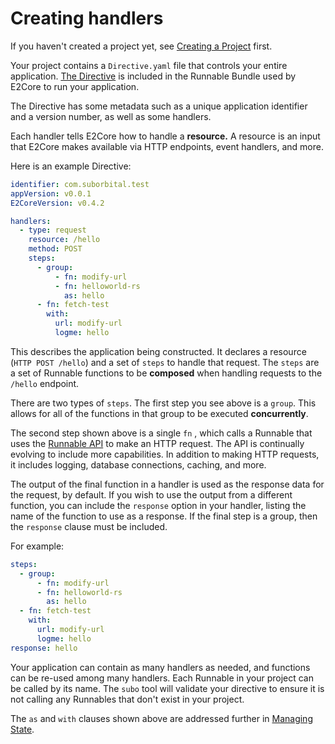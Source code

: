 # Creating handlers

If you haven't created a project yet, see [Creating a Project](../getstarted/creating-a-project) first.

Your project contains a `Directive.yaml` file that controls your
entire application. [The Directive](../concepts/the-directive) is included in
the Runnable Bundle used by E2Core to run your application.

The Directive has some metadata such as a unique application
identifier and a version number, as well as some handlers.

Each handler tells E2Core how to handle a **resource.**
A resource is an input that E2Core makes available via HTTP endpoints,
event handlers, and more.

Here is an example Directive:

```yaml
identifier: com.suborbital.test
appVersion: v0.0.1
E2CoreVersion: v0.4.2

handlers:
  - type: request
    resource: /hello
    method: POST
    steps:
      - group:
          - fn: modify-url
          - fn: helloworld-rs
            as: hello
      - fn: fetch-test
        with:
          url: modify-url
          logme: hello
```

This describes the application being constructed. It declares a resource
(`HTTP POST /hello`) and a set of `steps` to handle that request.
The `steps` are a set of Runnable functions to be **composed** when
handling requests to the `/hello` endpoint.

There are two types of `steps`. The first step you see above is a `group`.
This allows for all of the functions in that group to be executed **concurrently**.

The second step shown above is a single `fn` , which calls a Runnable
that uses the [Runnable API](docs/e2-core/e2-core-api/introduction.md) to make
an HTTP request. The API is continually evolving to include more capabilities.
In addition to making HTTP requests, it includes logging, database
connections, caching, and more.

The output of the final function in a handler is used as the response data
for the request, by default. If you wish to use the output from a different
function, you can include the `response` option in your handler, listing
the name of the function to use as a response. If the final step is a group,
then the `response` clause must be included.

For example:

```yaml
steps:
  - group:
      - fn: modify-url
      - fn: helloworld-rs
        as: hello
  - fn: fetch-test
    with:
      url: modify-url
      logme: hello
response: hello
```

Your application can contain as many handlers as needed, and functions
can be re-used among many handlers. Each Runnable in your project can
be called by its name. The `subo` tool will validate your directive to
ensure it is not calling any Runnables that don't exist in your project.

The `as` and `with` clauses shown above are addressed further in [Managing State](managing-state.md).
